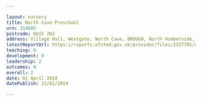 ```yaml
---

layout: nursery
title: North Cave Preschool
urn: 314685
postcode: HU15 2NJ
address: Village Hall, Westgate, North Cave, BROUGH, North Humberside, HU15 2NJ
latestReportUrl: https://reports.ofsted.gov.uk/provider/files/2327701/urn/314685.pdf
teaching: 0
development: 0
leadership: 2
outcomes: 0
overall: 2
date: 01 April 2018 
datePublish: 22/01/2014

---
```


